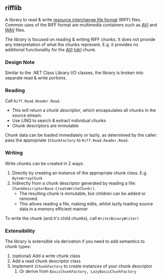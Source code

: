 
## rifflib
A library to read & write [resource interchange file format](https://en.wikipedia.org/wiki/Resource_Interchange_File_Format) (RIFF) files.  Common uses of the RIFF format are multimedia containers such as [AVI](https://en.wikipedia.org/wiki/Audio_Video_Interleave) and [WAV](https://en.wikipedia.org/wiki/WAV) files.

The library is focused on reading & writing RIFF chunks. It does not provide any interpretation of what the chunks represent. E.g. it provides no additional functionality for the [AVI](https://docs.microsoft.com/en-us/windows/win32/directshow/avi-riff-file-reference) [hdrl](https://docs.microsoft.com/en-us/windows/win32/directshow/avi-riff-file-reference#avi-main-header) chunk.

### Design Note
Similar to the .NET Class Library I/O classes, the library is broken into separate read & write portions.

### Reading
Call `Riff.Read.Reader.Read`. 
- This will return a *chunk descriptor*, which encapsulates all chunks in
   the source stream. 
- Use LINQ to search & extract individual chunks
- Chunk descriptors are immutable

Chunk data can be loaded immediately or lazily, as determined by the caller: pass the appropriate `IChunkFactory` to `Riff.Read.Reader.Read`.
### Writing
Write chunks can be created in 2 ways:
1. Directly by creating an instance of the appropriate chunk class. E.g. `ByteArrayChunk`
2. Indirectly from a chunk descriptor generated by reading a file: `ChunkDescriptorBase.CreateWriteChunk()`. 
    - The resulting chunk is immutable, but children can be added or removed.
    - This allows reading a file, making edits, whilst lazily loading source data in a memory efficient manner

To write the chunk (and it's child chunks), call `Write(BinaryWriter)`
    
### Extensibility
The library is extensible via derivation if you need to add semantics to chunk types:

 1. (optional) Add a write chunk class
 2. Add a read chunk descriptor class
 3. Implement `IChunkFactory` to create instances of your chunk descriptor
     1. Or derive from `BasicChunkFactory, LazyBasicChunkFactory`

